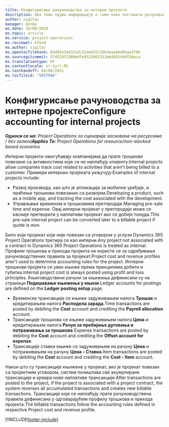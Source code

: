 ```yaml
---
title: Конфигурисање рачуноводства за интерне пројекте
description: Ова тема пружа информације о томе како поставити рачуноводствене праксе за интерне пројекте у услузи Project Operations.
author: sigitac
manager: Annbe
ms.date: 10/09/2020
ms.topic: article
ms.service: project-operations
ms.reviewer: kfend
ms.author: sigitac
ms.openlocfilehash: 65d05e3a6321dc32aee55c28b3eaa4bd0bae2f86
ms.sourcegitcommit: 5fd529f2308edfe9322082313e6d50146df56aca
ms.translationtype: HT
ms.contentlocale: sr-Cyrl-RS
ms.lasthandoff: 04/06/2021
ms.locfileid: "5857996"
---
```

# <a name="configure-accounting-for-internal-projects"></a><span data-ttu-id="8545a-103">Конфигурисање рачуноводства за интерне пројекте</span><span class="sxs-lookup"><span data-stu-id="8545a-103">Configure accounting for internal projects</span></span>

<span data-ttu-id="8545a-104">_**Односи се на:** Project Operations за сценарије засноване на ресурсима / без залиха_</span><span class="sxs-lookup"><span data-stu-id="8545a-104">_**Applies To:** Project Operations for resource/non-stocked based scenarios_</span></span>

<span data-ttu-id="8545a-105">Интерни пројекти омогућавају компанијама да прате трошкове повезане са активностима које се не наплаћују клијенту.</span><span class="sxs-lookup"><span data-stu-id="8545a-105">Internal projects allow companies track cost related to activities that aren't being billed to a customer.</span></span> <span data-ttu-id="8545a-106">Примери интерних пројеката укључују:</span><span class="sxs-lookup"><span data-stu-id="8545a-106">Examples of internal projects include:</span></span>

- <span data-ttu-id="8545a-107">Развој производа, као што је апликација за мобилне уређаје, и праћење трошкова повезаних са развојем.</span><span class="sxs-lookup"><span data-stu-id="8545a-107">Developing a product, such as a mobile app, and tracking the cost associated with the development.</span></span>
- <span data-ttu-id="8545a-108">Управљање временом и трошковима претпродаје.</span><span class="sxs-lookup"><span data-stu-id="8545a-108">Managing pre-sale time and expense.</span></span> <span data-ttu-id="8545a-109">Овај интерни пројекат у претпродаји може се касније претворити у наплативи пројекат ако се добије понуда.</span><span class="sxs-lookup"><span data-stu-id="8545a-109">This pre-sale internal project can be converted later to a billable project if quote is won.</span></span>

<span data-ttu-id="8545a-110">Било који пројекат који није повезан са уговором у услузи Dynamics 365 Project Operations третира се као интерни.</span><span class="sxs-lookup"><span data-stu-id="8545a-110">Any project not associated with a contract in Dynamics 365 Project Operations is treated as internal.</span></span> <span data-ttu-id="8545a-111">Профили трошкова и прихода пројекта не користе се за одређивање рачуноводствених правила за пројекат.</span><span class="sxs-lookup"><span data-stu-id="8545a-111">Project cost and revenue profiles aren't used to determine accounting rules for the project.</span></span> <span data-ttu-id="8545a-112">Интерни трошкови пројекта се увек књиже према принципима добити и губитка.</span><span class="sxs-lookup"><span data-stu-id="8545a-112">Internal project cost is always posted using profit and loss principles.</span></span> <span data-ttu-id="8545a-113">Књиговодствени рачуни за књижења дефинисани су на страници **Подешавање књижења у књизи**.</span><span class="sxs-lookup"><span data-stu-id="8545a-113">Ledger accounts for postings are defined on the **Ledger posting setup** page.</span></span>

- <span data-ttu-id="8545a-114">Временске трансакције се књиже задуживањем налога **Трошак** и кредитирањем налога **Расподела зарада**.</span><span class="sxs-lookup"><span data-stu-id="8545a-114">Time transactions are posted by debiting the **Cost** account and crediting the **Payroll allocation** account.</span></span>
- <span data-ttu-id="8545a-115">Трансакције трошкова се књиже задуживањем налога **Цена** и кредитирањем налога **Рачун за пребијање дуговања и потраживања за трошкове**.</span><span class="sxs-lookup"><span data-stu-id="8545a-115">Expense transactions are posted by debiting the **Cost** account and crediting the **Offset account for expense**.</span></span>
- <span data-ttu-id="8545a-116">Трансакције ставки књиже се задуживањем на рачуну **Цена** и потраживањем на рачуну **Цена – Ставка**.</span><span class="sxs-lookup"><span data-stu-id="8545a-116">Item transactions are posted by debiting the **Cost** account and crediting the **Cost - Item** account.</span></span>

<span data-ttu-id="8545a-117">Након што су трансакције књижене у пројекат, ако је пројекат повезан са пројектним уговором, систем поништава све акумулиране трансакције и креира нове наплативе трансакције.</span><span class="sxs-lookup"><span data-stu-id="8545a-117">After transactions are posted to the project, if the project is associated with a project contract, the system reverses all accumulated transactions and creates new billable transactions.</span></span> <span data-ttu-id="8545a-118">Трансакције које се наплаћују прате рачуноводствена правила дефинисана у одговарајућем профилу трошкова и прихода пројекта.</span><span class="sxs-lookup"><span data-stu-id="8545a-118">The billable transactions follow the accounting rules defined in respective Project cost and revenue profile.</span></span>




[!INCLUDE[footer-include](../includes/footer-banner.md)]
